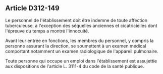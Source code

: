 ## Article D312-149

Le personnel de l'établissement doit être indemne de toute affection tuberculeuse, à l'exception des séquelles
anciennes et cicatricielles dont l'épreuve du temps a montré l'innocuité.

Avant leur entrée en fonctions, les membres du personnel, y compris la personne assurant la direction, se
soumettent à un examen médical comportant notamment un examen radiologique de l'appareil pulmonaire.

Toute personne qui occupe un emploi dans l'établissement est assujettie aux dispositions de l'article L.
3111-4 du code de la santé publique.


